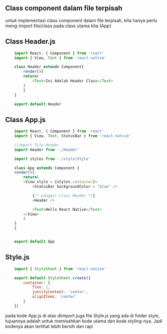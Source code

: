 ## Class component dalam file terpisah

untuk implementasi class component dalam file terpisah, kita hanya perlu meng-import file/class pada class utama kita (App)

## Class Header.js
```javascript
    import React, { Component } from 'react'
    import { View, Text } from 'react-native'

    class Header extends Component{
        render(){
        return(
            <Text>Ini Adalah Header Class</Text>
        )
        }
    }

    export default Header
```

## Class App.js
```javascript
    import React, { Component } from 'react'
    import { View, Text, StatusBar } from 'react-native'

    //import file Header
    import Header from './Header'

    import styles from './style/Style'

    class App extends Component {
    render(){
        return(
        <View style = {styles.container}>
            <StatusBar backgroundColor = "blue" />

            {/* panggil class Header */}
            <Header />

            <Text>Hello React Native</Text>
        </View>
        )
    }
    }


    export default App
```

## Style.js
```javascript
    import { StyleSheet } from 'react-native'

    export default StyleSheet.create({
        container: {
            flex: 1,
            justifyContent: 'center',
            alignItems: 'center'
        }
    })
```

pada kode App.js di atas diimport juga file Style.js yang ada di folder style, tujuannya adalah untuk memisahkan kode utama dan kode styling-nya.
Jadi kodenya akan terlihat lebih bersih dan rapi